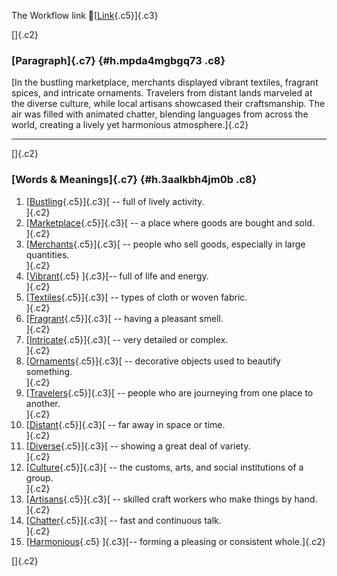 The Workflow link
👏[[Link](https://www.google.com/url?q=http://www.google.com&sa=D&source=editors&ust=1759418470447323&usg=AOvVaw3ofzFA1Efy_tQxd6IzyMys){.c5}]{.c3}

[]{.c2}

### [Paragraph]{.c7} {#h.mpda4mgbgq73 .c8}

[In the bustling marketplace, merchants displayed vibrant textiles,
fragrant spices, and intricate ornaments. Travelers from distant lands
marveled at the diverse culture, while local artisans showcased their
craftsmanship. The air was filled with animated chatter, blending
languages from across the world, creating a lively yet harmonious
atmosphere.]{.c2}

------------------------------------------------------------------------

[]{.c2}

### [Words & Meanings]{.c7} {#h.3aalkbh4jm0b .c8}

1.  [[Bustling](https://www.google.com/url?q=http://www.google.com&sa=D&source=editors&ust=1759418470448427&usg=AOvVaw2bMWQQCQkSvJ41elq55OoK){.c5}]{.c3}[ --
    full of lively activity.\
    ]{.c2}
2.  [[Marketplace](https://www.google.com/url?q=http://www.google.com&sa=D&source=editors&ust=1759418470448641&usg=AOvVaw2TaQUCwoMV3lGCudFP3HLw){.c5}]{.c3}[ --
    a place where goods are bought and sold.\
    ]{.c2}
3.  [[Merchants](https://www.google.com/url?q=http://www.google.com&sa=D&source=editors&ust=1759418470448839&usg=AOvVaw2IUuG_lulkPRQZoxe02uLJ){.c5}]{.c3}[ --
    people who sell goods, especially in large quantities.\
    ]{.c2}
4.  [[Vibrant](https://www.google.com/url?q=http://www.google.com&sa=D&source=editors&ust=1759418470449043&usg=AOvVaw0k92n41hnvqJwcdvCoXJS4){.c5}
    ]{.c3}[-- full of life and energy.\
    ]{.c2}
5.  [[Textiles](https://www.google.com/url?q=http://www.google.com&sa=D&source=editors&ust=1759418470449215&usg=AOvVaw1G2JW2KGdPfuieOD4oiLF0){.c5}]{.c3}[ --
    types of cloth or woven fabric.\
    ]{.c2}
6.  [[Fragrant](https://www.google.com/url?q=http://www.google.com&sa=D&source=editors&ust=1759418470449365&usg=AOvVaw17sPB-HME0SZiTyHqMUDIG){.c5}]{.c3}[ --
    having a pleasant smell.\
    ]{.c2}
7.  [[Intricate](https://www.google.com/url?q=http://www.google.com&sa=D&source=editors&ust=1759418470449560&usg=AOvVaw3t4xOHllyxiYELWmxhxT2o){.c5}]{.c3}[ --
    very detailed or complex.\
    ]{.c2}
8.  [[Ornaments](https://www.google.com/url?q=http://www.google.com&sa=D&source=editors&ust=1759418470449704&usg=AOvVaw2irU3BZcb_hlN9UwCODffu){.c5}]{.c3}[ --
    decorative objects used to beautify something.\
    ]{.c2}
9.  [[Travelers](https://www.google.com/url?q=http://www.google.com&sa=D&source=editors&ust=1759418470449900&usg=AOvVaw0c-lIyb6vO-h6OMHyiDdBM){.c5}]{.c3}[ --
    people who are journeying from one place to another.\
    ]{.c2}
10. [[Distant](https://www.google.com/url?q=http://www.google.com&sa=D&source=editors&ust=1759418470450082&usg=AOvVaw3ucF4fcakz2_LvvVxv1i4B){.c5}]{.c3}[ --
    far away in space or time.\
    ]{.c2}
11. [[Diverse](https://www.google.com/url?q=http://www.google.com&sa=D&source=editors&ust=1759418470450225&usg=AOvVaw1XnsbDIE0l20vnzwTKKgs1){.c5}]{.c3}[ --
    showing a great deal of variety.\
    ]{.c2}
12. [[Culture](https://www.google.com/url?q=http://www.google.com&sa=D&source=editors&ust=1759418470450366&usg=AOvVaw1TdWhnPPgOwPJJ_PJ5t_wo){.c5}]{.c3}[ --
    the customs, arts, and social institutions of a group.\
    ]{.c2}
13. [[Artisans](https://www.google.com/url?q=http://www.google.com&sa=D&source=editors&ust=1759418470450536&usg=AOvVaw3-qjNM9eHDuMZWamyF5aLO){.c5}]{.c3}[ --
    skilled craft workers who make things by hand.\
    ]{.c2}
14. [[Chatter](https://www.google.com/url?q=http://www.google.com&sa=D&source=editors&ust=1759418470450702&usg=AOvVaw3b5bq3nsKVpZuVGvJXG7lu){.c5}]{.c3}[ --
    fast and continuous talk.\
    ]{.c2}
15. [[Harmonious](https://www.google.com/url?q=http://www.google.com&sa=D&source=editors&ust=1759418470450861&usg=AOvVaw2WICjPcZWRrFQFxCFcqJNN){.c5}
    ]{.c3}[-- forming a pleasing or consistent whole.]{.c2}

[]{.c2}

